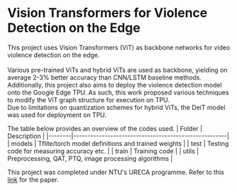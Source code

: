 # Vision Transformers for Violence Detection on the Edge

This project uses Vision Transformers (ViT) as backbone networks for video violence detection on the edge.<br>
<br>
Various pre-trained ViTs and hybrid ViTs are used as backbone, yielding on average 2-3% better accuracy than CNN/LSTM baseline methods.<br>
Additionally, this project also aims to deploy the violence detection model onto the Google Edge TPU. As such, this work proposed various techniques to modify the ViT graph structure for execution on TPU.<br>
Due to limitations on quantization schemes for hybrid ViTs, the DeiT model was used for deployment on TPU.<br>

The table below provides an overview of the codes used.
| Folder | Description                                          |
|--------|------------------------------------------------------|
| models | Tflite/torch model definitions and trained weights   |
| test   | Testing code for measuring accuracy etc.             |
| train  | Training code                                        |
| utils  | Preprocessing, QAT, PTQ, image processing algorithms |

This project was completed under NTU's URECA programme. Refer to this [link]() for the paper.